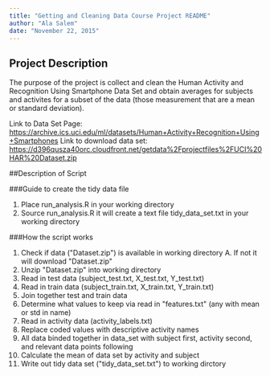 ```yaml
---
title: "Getting and Cleaning Data Course Project README"
author: "Ala Salem"
date: "November 22, 2015"
---
```


## Project Description
The purpose of the project is collect and clean the Human Activity and Recognition
Using Smartphone Data Set and obtain averages for subjects and activites for a subset
of the data (those measurement that are a mean or standard deviation).

Link to Data Set Page: https://archive.ics.uci.edu/ml/datasets/Human+Activity+Recognition+Using+Smartphones
Link to download data set: https://d396qusza40orc.cloudfront.net/getdata%2Fprojectfiles%2FUCI%20HAR%20Dataset.zip 

##Description of Script

###Guide to create the tidy data file
1. Place run_analysis.R in your working directory
2. Source run_analysis.R it will create a text file tidy_data_set.txt in your working directory

###How the script works
1. Check if data ("Dataset.zip") is available in working directory
  A. If not it will download "Dataset.zip"
2. Unzip "Dataset.zip" into working directory
3. Read in test data (subject_test.txt, X_test.txt, Y_test.txt)
4. Read in train data (subject_train.txt, X_train.txt, Y_train.txt)
5. Join together test and train data
6. Determine what values to keep via read in "features.txt" (any with mean or std in name)
7. Read in activity data (activity_labels.txt)
8. Replace coded values with descriptive activity names
9. All data binded together in data_set with subject first, activity second,
   and relevant data points following
10. Calculate the mean of data set by activity and subject
11. Write out tidy data set ("tidy_data_set.txt") to working dirctory
